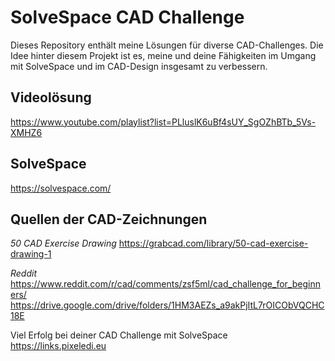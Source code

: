 # SolveSpace CAD Challenge
Dieses Repository enthält meine Lösungen für diverse CAD-Challenges. 
Die Idee hinter diesem Projekt ist es, meine und deine Fähigkeiten im Umgang mit SolveSpace und im CAD-Design insgesamt zu verbessern. 

## Videolösung
https://www.youtube.com/playlist?list=PLluslK6uBf4sUY_SgOZhBTb_5Vs-XMHZ6

## SolveSpace
https://solvespace.com/

## Quellen der CAD-Zeichnungen
*50 CAD Exercise Drawing*
https://grabcad.com/library/50-cad-exercise-drawing-1

*Reddit*
https://www.reddit.com/r/cad/comments/zsf5ml/cad_challenge_for_beginners/
https://drive.google.com/drive/folders/1HM3AEZs_a9akPjItL7rOICObVQCHC18E


Viel Erfolg bei deiner CAD Challenge mit SolveSpace
https://links.pixeledi.eu
